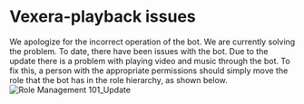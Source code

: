 # Vexera-playback issues
We apologize for the incorrect operation of the bot. We are currently solving the problem. To date, there have been issues with the bot. Due to the update there is a problem with playing video and music through the bot. To fix this, a person with the appropriate permissions should simply move the role that the bot has in the role hierarchy, as shown below.
![Role Management 101_Update](https://github.com/vexerabot/Vexera-/assets/163348509/e51ed371-f5a7-4910-8218-1cbd3c6ddb6d)

